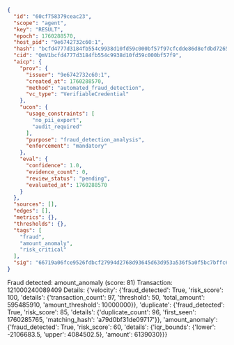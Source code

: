 ```json
{
  "id": "60cf758379ceac23",
  "scope": "agent",
  "key": "RESULT",
  "epoch": 1760288570,
  "host_pid": "9e6742732c60:1",
  "hash": "bcfd4777d3184fb554c9938d10fd59c000bf57f97cfcdde86d8efdbd7265295c",
  "cid": "QmV1bcfd4777d3184fb554c9938d10fd59c000bf57f9",
  "aicp": {
    "prov": {
      "issuer": "9e6742732c60:1",
      "created_at": 1760288570,
      "method": "automated_fraud_detection",
      "vc_type": "VerifiableCredential"
    },
    "ucon": {
      "usage_constraints": [
        "no_pii_export",
        "audit_required"
      ],
      "purpose": "fraud_detection_analysis",
      "enforcement": "mandatory"
    },
    "eval": {
      "confidence": 1.0,
      "evidence_count": 0,
      "review_status": "pending",
      "evaluated_at": 1760288570
    }
  },
  "sources": [],
  "edges": [],
  "metrics": {},
  "thresholds": {},
  "tags": [
    "fraud",
    "amount_anomaly",
    "risk_critical"
  ],
  "sig": "66719a06fce9526fdbcf27994d2768d93645d63d953a536f5a0f5bc7bffc6b92"
}
```

Fraud detected: amount_anomaly (score: 81)
Transaction: 121000240089409
Details: {'velocity': {'fraud_detected': True, 'risk_score': 100, 'details': {'transaction_count': 97, 'threshold': 50, 'total_amount': 595485910, 'amount_threshold': 10000000}}, 'duplicate': {'fraud_detected': True, 'risk_score': 85, 'details': {'duplicate_count': 96, 'first_seen': 1760285765, 'matching_hash': 'a79d0bf31de09717'}}, 'amount_anomaly': {'fraud_detected': True, 'risk_score': 60, 'details': {'iqr_bounds': {'lower': -2106683.5, 'upper': 4084502.5}, 'amount': 6139030}}}